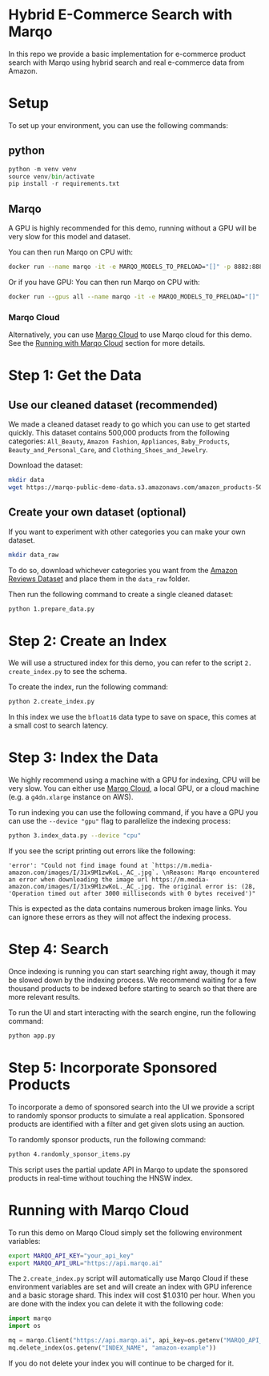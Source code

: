 # Hybrid E-Commerce Search with Marqo

In this repo we provide a basic implementation for e-commerce product search with Marqo using hybrid search and real e-commerce data from Amazon.

# Setup
To set up your environment, you can use the following commands:

## python
```python
python -m venv venv
source venv/bin/activate
pip install -r requirements.txt
```

## Marqo
A GPU is highly recommended for this demo, running without a GPU will be very slow for this model and dataset.

You can then run Marqo on CPU with:
```bash
docker run --name marqo -it -e MARQO_MODELS_TO_PRELOAD="[]" -p 8882:8882 marqoai/marqo:2.11
```
Or if you have GPU:
You can then run Marqo on CPU with:
```bash
docker run --gpus all --name marqo -it -e MARQO_MODELS_TO_PRELOAD="[]" -p 8882:8882 marqoai/marqo:2.11
```

### Marqo Cloud
Alternatively, you can use [Marqo Cloud](https://cloud.marqo.ai) to use Marqo cloud for this demo. See the [Running with Marqo Cloud](#running-with-marqo-cloud) section for more details.

# Step 1: Get the Data

## Use our cleaned dataset (recommended)
We made a cleaned dataset ready to go which you can use to get started quickly. This dataset contains 500,000 products from the following categories: `All_Beauty`, `Amazon Fashion`, `Appliances`, `Baby_Products`, `Beauty_and_Personal_Care`, and `Clothing_Shoes_and_Jewelry`.

Download the dataset:
```bash
mkdir data
wget https://marqo-public-demo-data.s3.amazonaws.com/amazon_products-500k.jsonl -O data/amazon_products.jsonl -q --show-progress
```

## Create your own dataset (optional)

If you want to experiment with other categories you can make your own dataset.

```bash
mkdir data_raw
```
To do so, download whichever categories you want from the [Amazon Reviews Dataset](https://huggingface.co/datasets/McAuley-Lab/Amazon-Reviews-2023/tree/main/raw/meta_categories) and place them in the `data_raw` folder.

Then run the following command to create a single cleaned dataset:

```bash
python 1.prepare_data.py
```

# Step 2: Create an Index

We will use a structured index for this demo, you can refer to the script `2. create_index.py` to see the schema.

To create the index, run the following command:

```bash
python 2.create_index.py
```

In this index we use the `bfloat16` data type to save on space, this comes at a small cost to search latency.

# Step 3: Index the Data

We highly recommend using a machine with a GPU for indexing, CPU will be very slow. You can either use [Marqo Cloud](https://cloud.marqo.ai), a local GPU, or a cloud machine (e.g. a `g4dn.xlarge` instance on AWS).

To run indexing you can use the following command, if you have a GPU you can use the `--device "gpu"` flag to parallelize the indexing process:
```bash
python 3.index_data.py --device "cpu"
```

If you see the script printing out errors like the following:
```
'error': "Could not find image found at `https://m.media-amazon.com/images/I/31x9M1zwKoL._AC_.jpg`. \nReason: Marqo encountered an error when downloading the image url https://m.media-amazon.com/images/I/31x9M1zwKoL._AC_.jpg. The original error is: (28, 'Operation timed out after 3000 milliseconds with 0 bytes received')"
```

This is expected as the data contains numerous broken image links. You can ignore these errors as they will not affect the indexing process.

# Step 4: Search

Once indexing is running you can start searching right away, though it may be slowed down by the indexing process. We recommend waiting for a few thousand products to be indexed before starting to search so that there are more relevant results.

To run the UI and start interacting with the search engine, run the following command:
```bash
python app.py
```

# Step 5: Incorporate Sponsored Products

To incorporate a demo of sponsored search into the UI we provide a script to randomly sponsor products to simulate a real application. Sponsored products are identified with a filter and get given slots using an auction. 

To randomly sponsor products, run the following command:
```bash
python 4.randomly_sponsor_items.py
```

This script uses the partial update API in Marqo to update the sponsored products in real-time without touching the HNSW index.


# Running with Marqo Cloud

To run this demo on Marqo Cloud simply set the following environment variables:
```bash
export MARQO_API_KEY="your_api_key"
export MARQO_API_URL="https://api.marqo.ai"
```

The `2.create_index.py` script will automatically use Marqo Cloud if these environment variables are set and will create an index with GPU inference and a basic storage shard. This index will cost $1.0310 per hour. When you are done with the index you can delete it with the following code:

```python
import marqo
import os

mq = marqo.Client("https://api.marqo.ai", api_key=os.getenv("MARQO_API_KEY"))
mq.delete_index(os.getenv("INDEX_NAME", "amazon-example"))
```

If you do not delete your index you will continue to be charged for it.